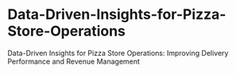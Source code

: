 # Data-Driven-Insights-for-Pizza-Store-Operations
 Data-Driven Insights for Pizza Store Operations: Improving Delivery Performance and Revenue Management
